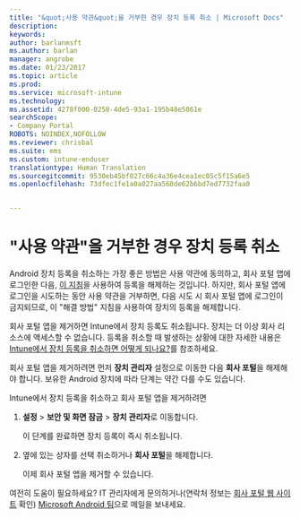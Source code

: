```yaml
---
title: "&quot;사용 약관&quot;을 거부한 경우 장치 등록 취소 | Microsoft Docs"
description: 
keywords: 
author: barlanmsft
ms.author: barlan
manager: angrobe
ms.date: 01/23/2017
ms.topic: article
ms.prod: 
ms.service: microsoft-intune
ms.technology: 
ms.assetid: 4278f000-0258-4de5-93a1-195b48e5061e
searchScope:
- Company Portal
ROBOTS: NOINDEX,NOFOLLOW
ms.reviewer: chrisbal
ms.suite: ems
ms.custom: intune-enduser
translationtype: Human Translation
ms.sourcegitcommit: 9530eb45bf027c66c4a36e4cea1ec05c5f15a6e5
ms.openlocfilehash: 73dfec1fe1a0a027aa560de62b6bd7ed7732faa0


---
```



# <a name="unenroll-your-device-if-you-declined-terms-of-use"></a>"사용 약관"을 거부한 경우 장치 등록 취소

Android 장치 등록을 취소하는 가장 좋은 방법은 사용 약관에 동의하고, 회사 포털 앱에 로그인한 다음, [이 지침](unenroll-your-device-from-intune-android.md)을 사용하여 등록을 해제하는 것입니다. 하지만, 회사 포털 앱에 로그인을 시도하는 동안 사용 약관을 거부하면, 다음 시도 시 회사 포털 앱에 로그인이 금지되므로, 이 "해결 방법" 지침을 사용하여 장치의 등록을 해제합니다.

회사 포털 앱을 제거하면 Intune에서 장치 등록도 취소됩니다. 장치는 더 이상 회사 리소스에 액세스할 수 없습니다. 등록을 취소할 때 발생하는 상황에 대한 자세한 내용은 [Intune에서 장치 등록을 취소하면 어떻게 되나요?](what-happens-if-you-unenroll-your-device-from-intune-android.md)를 참조하세요.

회사 포털 앱을 제거하려면 먼저 **장치 관리자** 설정으로 이동한 다음 **회사 포털**을 해제해야 합니다. 보유한 Android 장치에 따라 단계는 약간 다를 수도 있습니다.

Intune에서 장치 등록을 취소하고 회사 포털 앱을 제거하려면

1.  **설정** &gt; **보안 및 화면 잠금** &gt; **장치 관리자**로 이동합니다.

    이 단계를 완료하면 장치 등록이 즉시 취소됩니다.

2.  옆에 있는 상자를 선택 취소하거나 **회사 포털**을 해제합니다.

    이제 회사 포털 앱을 제거할 수 있습니다.

여전히 도움이 필요하세요? IT 관리자에게 문의하거나(연락처 정보는 [회사 포털 웹 사이트](http://portal.manage.microsoft.com) 확인) [Microsoft Android 팀](mailto:wintunedroidfbk@microsoft.com)으로 메일을 보내세요.



<!--HONumber=Feb17_HO2-->



